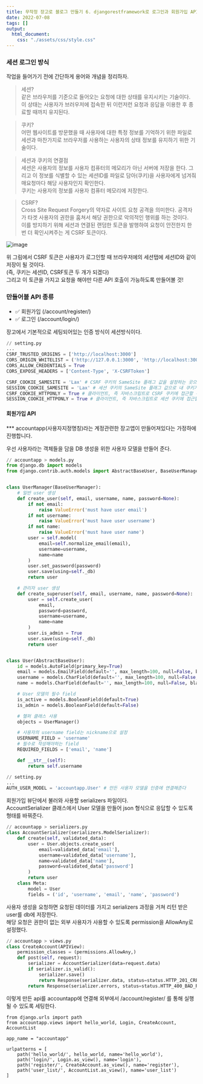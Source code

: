 ```yaml
---
title: 무작정 장고로 블로그 만들기 6. djangorestframework로 로그인과 회원가입 API 만들기 1
date: 2022-07-08
tags: []
output:
  html_document:
    css: "./assets/css/style.css"
---
```


### 세션 로그인 방식

작업을 들어가기 전에 간단하게 용어와 개념을 정리하자.   

> 세션?   
> 같은 브라우저를 기준으로 들어오는 요청에 대한 상태를 유지시키는 기술이다. 이 상태는 사용자가 브러우저에 접속한 뒤 이런저런 요청과 응답을 이용한 후 종료할 때까지 유지된다.   

> 쿠키?   
> 어떤 웹사이트를 방문했을 때 사용자에 대한 특정 정보를 기억하기 위한 파일로 세션과 마찬가지로 브라우저를 사용하는 사용자의 상태 정보를 유지하기 위한 기술이다.

> 세션과 쿠키의 연결점   
> 세션은 사용자의 정보를 사용자 컴퓨터의 메모리가 아닌 서버에 저장을 한다. 그리고 이 정보를 식별할 수 있는 세션ID를 파일로 담아(쿠키)을 사용자에게 넘겨줘 매요청마다 해당 사용자인지 확인한다.   
> 쿠키는 사용자의 정보를 사용자 컴퓨터 메모리에 저장한다.

> CSRF?      
> Cross Site Request Forgery의 약자로 사이트 요청 공격을 의미한다. 공격자가 타겟 사용자의 권한을 훔쳐서 해당 권한으로 악의적인 행위를 하는 것이다.   
> 이를 방지하기 위해 세션과 연결된 랜덤한 토큰을 발행하여 요청이 안전한지 한번 더 확인시켜주는 게 CSRF 토큰이다.   


![image](https://user-images.githubusercontent.com/24996316/177935433-9242d85c-a247-4ff2-a3eb-b32242d4566c.png)

위 그림에서 CSRF 토큰은 사용자가 로그인할 때 브라우저에의 세션탭에 세션ID와 같이 저장이 될 것이다.   
(즉, 쿠키는 세션ID, CSRF토큰 두 개가 되겠다)   
그리고 이 토큰을 가지고 요청을 해야만 다른 API 호출이 가능하도록 만들어볼 것!   


### 만들어볼 API 종류
- ✅ 회원가입 (/account/register/)   
- ✅ 로그인 (/account/login/)   

장고에서 기본적으로 세팅되어있는 인증 방식이 세션방식이다.   

 
```python
// setting.py  
...
CSRF_TRUSTED_ORIGINS = ['http://localhost:3000']
CORS_ORIGIN_WHITELIST = ('http://127.0.0.1:3000', 'http://localhost:3000')
CORS_ALLOW_CREDENTIALS = True
CORS_EXPOSE_HEADERS = ['Content-Type', 'X-CSRFToken']

CSRF_COOKIE_SAMESITE = 'Lax' # CSRF 쿠키의 SameSite 플래그 값을 설정하는 곳으로 내 쿠키가 사이트 간에 요청되는 걸 막는다
SESSION_COOKIE_SAMESITE = 'Lax' # 세션 쿠키의 SameSite 플래그 값으로 내 쿠키가 사이트 간에 요청되는 걸 막는다
CSRF_COOKIE_HTTPONLY = True # 클라이언트, 즉 자바스크립트로 CSRF 쿠키에 접근할 수 없다
SESSION_COOKIE_HTTPONLY = True # 클라이언트, 즉 자바스크립트로 세션 쿠키에 접근할 수 없다

```

#### 회원가입 API
*** accountapp(사용자지정명칭)라는 계정관련한 장고앱이 만들어져있다는 가정하에 진행합니다.   

우선 사용자라는 객체들을 담을 DB 생성을 위한 사용자 모델을 만들어 준다.   


```python
// accountapp > models.py
from django.db import models
from django.contrib.auth.models import AbstractBaseUser, BaseUserManager


class UserManager(BaseUserManager):
    # 일반 user 생성
    def create_user(self, email, username, name, password=None):
        if not email:
            raise ValueError('must have user email')
        if not username:
            raise ValueError('must have user username')
        if not name:
            raise ValueError('must have user name')
        user = self.model(
            email=self.normalize_email(email),
            username=username,
            name=name
        )
        user.set_password(password)
        user.save(using=self._db)
        return user

    # 관리자 user 생성
    def create_superuser(self, email, username, name, password=None):
        user = self.create_user(
            email,
            password=password,
            username=username,
            name=name
        )
        user.is_admin = True
        user.save(using=self._db)
        return user


class User(AbstractBaseUser):
    id = models.AutoField(primary_key=True)
    email = models.EmailField(default='', max_length=100, null=False, blank=False, unique=True)
    username = models.CharField(default='', max_length=100, null=False, blank=False, unique=True)
    name = models.CharField(default='', max_length=100, null=False, blank=False)

    # User 모델의 필수 field
    is_active = models.BooleanField(default=True)
    is_admin = models.BooleanField(default=False)

    # 헬퍼 클래스 사용
    objects = UserManager()

    # 사용자의 username field는 nickname으로 설정
    USERNAME_FIELD = 'username'
    # 필수로 작성해야하는 field
    REQUIRED_FIELDS = ['email', 'name']

    def __str__(self):
        return self.username


```

```python
// setting.py  
...
AUTH_USER_MODEL = 'accountapp.User' # 만든 사용자 모델을 인증에 연결해준다
```

회원가입 뷰단에서 불러와 사용할 serializers 파일이다.    
AccountSerializer 클래스에서 User 모델을 만들어 json 형식으로 응답할 수 있도록 형태를 바꿔준다.   

```python
// accountapp > serializers.py  
class AccountSerializer(serializers.ModelSerializer):
    def create(self, validated_data):
        user = User.objects.create_user(
            email=validated_data['email'],
            username=validated_data['username'],
            name=validated_data['name'],
            password=validated_data['password']
        )
        return user
    class Meta:
        model = User
        fields = ('id', 'username', 'email', 'name', 'password')
```

사용자 생성을 요청하면 요청된 데이터를 가지고 serializers 과정을 거쳐 리턴 받은 user를 db에 저장한다.   
해당 요청은 권한이 없는 외부 사용자가 사용할 수 있도록 permission을 AllowAny로 설정했다.   

```python
// accountapp > views.py 
class CreateAccount(APIView):
    permission_classes = (permissions.AllowAny,)
    def post(self, request):
        serializer = AccountSerializer(data=request.data)
        if serializer.is_valid():
            serializer.save()
            return Response(serializer.data, status=status.HTTP_201_CREATED)
        return Response(serializer.errors, status=status.HTTP_400_BAD_REQUEST)
```

이렇게 만든 api를 accountapp에 연결해 외부에서 /account/register/ 를 통해 실행될 수 있도록 세팅한다.   

```
from django.urls import path
from accountapp.views import hello_world, Login, CreateAccount, AccountList

app_name = "accountapp"

urlpatterns = [
    path('hello_world/', hello_world, name='hello_world'),
    path('login/', Login.as_view(), name='login'),
    path('register/', CreateAccount.as_view(), name='register'),
    path('user_list/', AccountList.as_view(), name='user_list')
]

```



